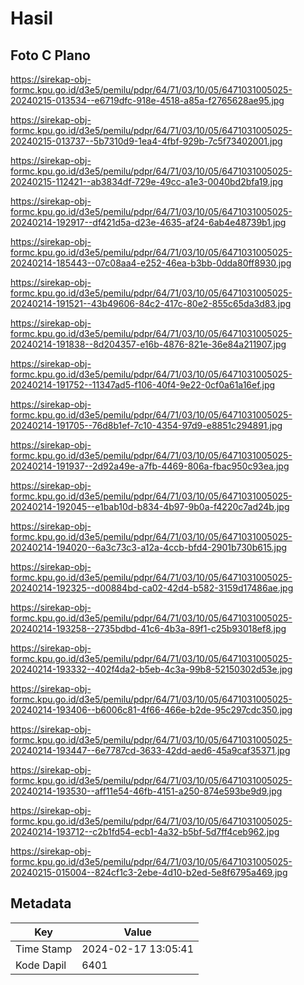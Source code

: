 # Hasil

## Foto C Plano

https://sirekap-obj-formc.kpu.go.id/d3e5/pemilu/pdpr/64/71/03/10/05/6471031005025-20240215-013534--e6719dfc-918e-4518-a85a-f2765628ae95.jpg

https://sirekap-obj-formc.kpu.go.id/d3e5/pemilu/pdpr/64/71/03/10/05/6471031005025-20240215-013737--5b7310d9-1ea4-4fbf-929b-7c5f73402001.jpg

https://sirekap-obj-formc.kpu.go.id/d3e5/pemilu/pdpr/64/71/03/10/05/6471031005025-20240215-112421--ab3834df-729e-49cc-a1e3-0040bd2bfa19.jpg

https://sirekap-obj-formc.kpu.go.id/d3e5/pemilu/pdpr/64/71/03/10/05/6471031005025-20240214-192917--df421d5a-d23e-4635-af24-6ab4e48739b1.jpg

https://sirekap-obj-formc.kpu.go.id/d3e5/pemilu/pdpr/64/71/03/10/05/6471031005025-20240214-185443--07c08aa4-e252-46ea-b3bb-0dda80ff8930.jpg

https://sirekap-obj-formc.kpu.go.id/d3e5/pemilu/pdpr/64/71/03/10/05/6471031005025-20240214-191521--43b49606-84c2-417c-80e2-855c65da3d83.jpg

https://sirekap-obj-formc.kpu.go.id/d3e5/pemilu/pdpr/64/71/03/10/05/6471031005025-20240214-191838--8d204357-e16b-4876-821e-36e84a211907.jpg

https://sirekap-obj-formc.kpu.go.id/d3e5/pemilu/pdpr/64/71/03/10/05/6471031005025-20240214-191752--11347ad5-f106-40f4-9e22-0cf0a61a16ef.jpg

https://sirekap-obj-formc.kpu.go.id/d3e5/pemilu/pdpr/64/71/03/10/05/6471031005025-20240214-191705--76d8b1ef-7c10-4354-97d9-e8851c294891.jpg

https://sirekap-obj-formc.kpu.go.id/d3e5/pemilu/pdpr/64/71/03/10/05/6471031005025-20240214-191937--2d92a49e-a7fb-4469-806a-fbac950c93ea.jpg

https://sirekap-obj-formc.kpu.go.id/d3e5/pemilu/pdpr/64/71/03/10/05/6471031005025-20240214-192045--e1bab10d-b834-4b97-9b0a-f4220c7ad24b.jpg

https://sirekap-obj-formc.kpu.go.id/d3e5/pemilu/pdpr/64/71/03/10/05/6471031005025-20240214-194020--6a3c73c3-a12a-4ccb-bfd4-2901b730b615.jpg

https://sirekap-obj-formc.kpu.go.id/d3e5/pemilu/pdpr/64/71/03/10/05/6471031005025-20240214-192325--d00884bd-ca02-42d4-b582-3159d17486ae.jpg

https://sirekap-obj-formc.kpu.go.id/d3e5/pemilu/pdpr/64/71/03/10/05/6471031005025-20240214-193258--2735bdbd-41c6-4b3a-89f1-c25b93018ef8.jpg

https://sirekap-obj-formc.kpu.go.id/d3e5/pemilu/pdpr/64/71/03/10/05/6471031005025-20240214-193332--402f4da2-b5eb-4c3a-99b8-52150302d53e.jpg

https://sirekap-obj-formc.kpu.go.id/d3e5/pemilu/pdpr/64/71/03/10/05/6471031005025-20240214-193406--b6006c81-4f66-466e-b2de-95c297cdc350.jpg

https://sirekap-obj-formc.kpu.go.id/d3e5/pemilu/pdpr/64/71/03/10/05/6471031005025-20240214-193447--6e7787cd-3633-42dd-aed6-45a9caf35371.jpg

https://sirekap-obj-formc.kpu.go.id/d3e5/pemilu/pdpr/64/71/03/10/05/6471031005025-20240214-193530--aff11e54-46fb-4151-a250-874e593be9d9.jpg

https://sirekap-obj-formc.kpu.go.id/d3e5/pemilu/pdpr/64/71/03/10/05/6471031005025-20240214-193712--c2b1fd54-ecb1-4a32-b5bf-5d7ff4ceb962.jpg

https://sirekap-obj-formc.kpu.go.id/d3e5/pemilu/pdpr/64/71/03/10/05/6471031005025-20240215-015004--824cf1c3-2ebe-4d10-b2ed-5e8f6795a469.jpg


## Metadata

| Key        | Value               |
| ---------- | ------------------- |
| Time Stamp | 2024-02-17 13:05:41 |
| Kode Dapil | 6401                |



